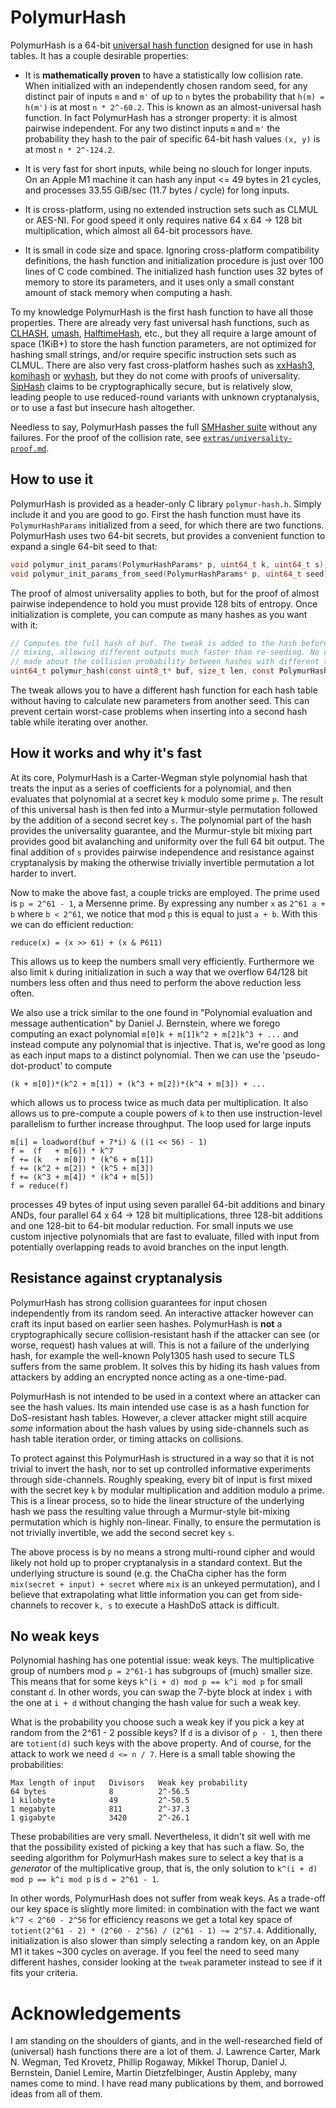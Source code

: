 # PolymurHash

PolymurHash is a 64-bit [universal hash
function](https://en.wikipedia.org/wiki/Universal_hashing) designed for use
in hash tables. It has a couple desirable properties:

 - It is **mathematically proven** to have a statistically low collision rate.
   When initialized with an independently chosen random seed, for any distinct
   pair of inputs `m` and `m'` of up to `n` bytes the probability that `h(m) =
   h(m')` is at most `n * 2^-60.2`. This is known as an almost-universal hash
   function. In fact PolymurHash has a stronger property: it is almost pairwise
   independent. For any two distinct inputs `m` and `m'` the probability they
   hash to the pair of specific 64-bit hash values `(x, y)` is at most `n *
   2^-124.2`.
 
 - It is very fast for short inputs, while being no slouch for longer inputs. On
   an Apple M1 machine it can hash any input <= 49 bytes in 21 cycles, and
   processes 33.55 GiB/sec (11.7 bytes / cycle) for long inputs.
   
 - It is cross-platform, using no extended instruction sets such as
   CLMUL or AES-NI. For good speed it only requires native 64 x 64 -> 128 bit
   multiplication, which almost all 64-bit processors have.

 - It is small in code size and space. Ignoring cross-platform compatibility
   definitions, the hash function and initialization procedure is just over 100
   lines of C code combined. The initialized hash function uses 32 bytes of
   memory to store its parameters, and it uses only a small constant amount of
   stack memory when computing a hash.
   
To my knowledge PolymurHash is the first hash function to have all those
properties. There are already very fast universal hash functions, such as
[CLHASH](https://github.com/lemire/clhash),
[umash](https://github.com/backtrace-labs/umash),
[HalftimeHash](https://github.com/jbapple/HalftimeHash), etc., but they all
require a large amount of space (1KiB+) to store the hash function parameters,
are not optimized for hashing small strings, and/or require specific instruction
sets such as CLMUL. There are also very fast cross-platform hashes such as
[xxHash3](https://github.com/Cyan4973/xxHash),
[komihash](https://github.com/avaneev/komihash) or
[wyhash](https://github.com/wangyi-fudan/wyhash), but they do not come with
proofs of universality. [SipHash](https://en.wikipedia.org/wiki/SipHash) claims
to be cryptographically secure, but is relatively slow, leading people to use
reduced-round variants with unknown cryptanalysis, or to use a fast but insecure
hash altogether.

Needless to say, PolymurHash passes the full [SMHasher
suite](https://github.com/rurban/smhasher/) without any failures. For the proof
of the collision rate, see
[`extras/universality-proof.md`](extras/universality-proof.md).


## How to use it

PolymurHash is provided as a header-only C library `polymur-hash.h`. Simply
include it and you are good to go. First the hash function must have its
`PolymurHashParams` initialized from a seed, for which there are two functions.
PolymurHash uses two 64-bit secrets, but provides a convenient function to
expand a single 64-bit seed to that:

```c
void polymur_init_params(PolymurHashParams* p, uint64_t k, uint64_t s);
void polymur_init_params_from_seed(PolymurHashParams* p, uint64_t seed);
```

The proof of almost universality applies to both, but for the proof of almost
pairwise independence to hold you must provide 128 bits of entropy. Once
initialization is complete, you can compute as many hashes as you want with it:

```c
// Computes the full hash of buf. The tweak is added to the hash before final
// mixing, allowing different outputs much faster than re-seeding. No claims are
// made about the collision probability between hashes with different tweaks.
uint64_t polymur_hash(const uint8_t* buf, size_t len, const PolymurHashParams* p, uint64_t tweak);
```

The tweak allows you to have a different hash function for each hash table
without having to calculate new parameters from another seed. This can prevent
certain worst-case problems when inserting into a second hash table while
iterating over another.


## How it works and why it's fast

At its core, PolymurHash is a Carter-Wegman style polynomial hash that treats
the input as a series of coefficients for a polynomial, and then evaluates that
polynomial at a secret key `k` modulo some prime `p`. The result of this
universal hash is then fed into a Murmur-style permutation followed by the
addition of a second secret key `s`. The polynomial part of the hash provides
the universality guarantee, and the Murmur-style bit mixing part provides good
bit avalanching and uniformity over the full 64 bit output. The final addition
of `s` provides pairwise independence and resistance against cryptanalysis by
making the otherwise trivially invertible permutation a lot harder to invert.

Now to make the above fast, a couple tricks are employed. The prime used is
`p = 2^61 - 1`, a Mersenne prime. By expressing any number `x` as `2^61 a + b`
where `b < 2^61`, we notice that mod `p` this is equal to just `a + b`. With
this we can do efficient reduction:

    reduce(x) = (x >> 61) + (x & P611)
    
This allows us to keep the numbers small very efficiently. Furthermore we also
limit `k` during initialization in such a way that we overflow 64/128 bit
numbers less often and thus need to perform the above reduction less often.

We also use a trick similar to the one found in "Polynomial evaluation and
message authentication" by Daniel J. Bernstein, where we forego computing an
exact polynomial `m[0]k + m[1]k^2 + m[2]k^3 + ...` and instead compute any
polynomial that is injective. That is, we're good as long as each input maps to
a distinct polynomial. Then we can use the 'pseudo-dot-product' to compute

    (k + m[0])*(k^2 + m[1]) + (k^3 + m[2])*(k^4 + m[3]) + ...

which allows us to process twice as much data per multiplication. It also
allows us to pre-compute a couple powers of `k` to then use instruction-level
parallelism to further increase throughput. The loop used for large inputs

    m[i] = loadword(buf + 7*i) & ((1 << 56) - 1)
    f =  (f   + m[6]) * k^7
    f += (k   + m[0]) * (k^6 + m[1])
    f += (k^2 + m[2]) * (k^5 + m[3])
    f += (k^3 + m[4]) * (k^4 + m[5])
    f = reduce(f)

processes 49 bytes of input using seven parallel 64-bit additions and binary
ANDs, four parallel 64 x 64 -> 128 bit multiplications, three 128-bit additions
and one 128-bit to 64-bit modular reduction. For small inputs we use custom
injective polynomials that are fast to evaluate, filled with input from
potentially overlapping reads to avoid branches on the input length.


## Resistance against cryptanalysis

PolymurHash has strong collision guarantees for input chosen independently from
its random seed. An interactive attacker however can craft its input based on
earlier seen hashes. PolymurHash is **not** a cryptographically secure
collision-resistant hash if the attacker can see (or worse, request) hash values
at will. This is not a failure of the underlying hash, for example the
well-known Poly1305 hash used to secure TLS suffers from the same problem. It
solves this by hiding its hash values from attackers by adding an encrypted
nonce acting as a one-time-pad.

PolymurHash is not intended to be used in a context where an attacker can see
the hash values. Its main intended use case is as a hash function for
DoS-resistant hash tables. However, a clever attacker might still acquire
*some* information about the hash values by using side-channels such as
hash table iteration order, or timing attacks on collisions.

To protect against this PolymurHash is structured in a way so that it is not
trivial to invert the hash, nor to set up controlled informative experiments
through side-channels. Roughly speaking, every bit of input is first mixed with
the secret key `k` by modular multiplication and addition modulo a prime. This
is a linear process, so to hide the linear structure of the underlying hash we
pass the resulting value through a Murmur-style bit-mixing permutation which is
highly non-linear. Finally, to ensure the permutation is not trivially
invertible, we add the second secret key `s`.

The above process is by no means a strong multi-round cipher and would likely
not hold up to proper cryptanalysis in a standard context. But the underlying
structure is sound (e.g. the ChaCha cipher has the form `mix(secret + input) +
secret` where `mix` is an unkeyed permutation), and I believe that extrapolating
what little information you can get from side-channels to recover `k, s` to
execute a HashDoS attack is difficult.


## No weak keys

Polynomial hashing has one potential issue: weak keys. The multiplicative group
of numbers mod `p = 2^61-1` has subgroups of (much) smaller size. This means
that for some keys `k^(i + d) mod p == k^i mod p` for small constant `d`. In
other words, you can swap the 7-byte block at index `i` with the one at `i + d`
without changing the hash value for such a weak key.

What is the probability you choose such a weak key if you pick a key at random
from the 2^61 - 2 possible keys? If `d` is a divisor of `p - 1`, then there are
`totient(d)` such keys with the above property. And of course, for the attack to
work we need `d <= n / 7`. Here is a small table showing the probabilities:

    Max length of input   Divisors   Weak key probability
    64 bytes              8          2^-56.5
    1 kilobyte            49         2^-50.5
    1 megabyte            811        2^-37.3
    1 gigabyte            3420       2^-26.1
    
These probabilities are very small. Nevertheless, it didn't sit well with me
that the possibility existed of picking a key that has such a flaw. So, the
seeding algorithm for PolymurHash makes sure to select a key that is a
*generator* of the multiplicative group, that is, the only solution to
`k^(i + d) mod p == k^i mod p` is `d = 2^61 - 1`.

In other words, PolymurHash does not suffer from weak keys. As a trade-off our
key space is slightly more limited: in combination with the fact we want `k^7 <
2^60 - 2^56` for efficiency reasons we get a total key space of `totient(2^61 -
2) * (2^60 - 2^56) / (2^61 - 1) ~= 2^57.4`. Additionally, initialization is also
slower than simply selecting a random key, on an Apple M1 it takes ~300 cycles
on average. If you feel the need to seed many different hashes, consider looking
at the `tweak` parameter instead to see if it fits your criteria.


# Acknowledgements

I am standing on the shoulders of giants, and in the well-researched field of
(universal) hash functions there are a lot of them. J. Lawrence Carter, Mark N.
Wegman, Ted Krovetz, Phillip Rogaway, Mikkel Thorup, Daniel J. Bernstein, Daniel
Lemire, Martin Dietzfelbinger, Austin Appleby, many names come to mind. I have
read many publications by them, and borrowed ideas from all of them.
